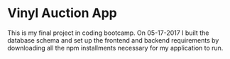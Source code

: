 # Vinyl Auction App
This is my final project in coding bootcamp. On 05-17-2017 I built the database schema and set up the frontend and backend requirements by downloading all the npm installments necessary for my application to run. 
